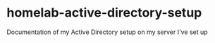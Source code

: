 # homelab-active-directory-setup
Documentation of my Active Directory setup on my server I've set up
